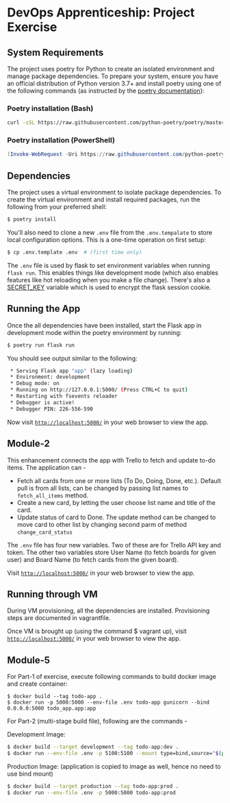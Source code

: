 # DevOps Apprenticeship: Project Exercise

## System Requirements

The project uses poetry for Python to create an isolated environment and manage package dependencies. To prepare your system, ensure you have an official distribution of Python version 3.7+ and install poetry using one of the following commands (as instructed by the [poetry documentation](https://python-poetry.org/docs/#system-requirements)):

### Poetry installation (Bash)

```bash
curl -sSL https://raw.githubusercontent.com/python-poetry/poetry/master/get-poetry.py | python
```

### Poetry installation (PowerShell)

```powershell
(Invoke-WebRequest -Uri https://raw.githubusercontent.com/python-poetry/poetry/master/get-poetry.py -UseBasicParsing).Content | python
```

## Dependencies

The project uses a virtual environment to isolate package dependencies. To create the virtual environment and install required packages, run the following from your preferred shell:

```bash
$ poetry install
```

You'll also need to clone a new `.env` file from the `.env.tempalate` to store local configuration options. This is a one-time operation on first setup:

```bash
$ cp .env.template .env  # (first time only)
```

The `.env` file is used by flask to set environment variables when running `flask run`. This enables things like development mode (which also enables features like hot reloading when you make a file change). There's also a [SECRET_KEY](https://flask.palletsprojects.com/en/1.1.x/config/#SECRET_KEY) variable which is used to encrypt the flask session cookie.

## Running the App

Once the all dependencies have been installed, start the Flask app in development mode within the poetry environment by running:
```bash
$ poetry run flask run
```

You should see output similar to the following:
```bash
 * Serving Flask app "app" (lazy loading)
 * Environment: development
 * Debug mode: on
 * Running on http://127.0.0.1:5000/ (Press CTRL+C to quit)
 * Restarting with fsevents reloader
 * Debugger is active!
 * Debugger PIN: 226-556-590
```
Now visit [`http://localhost:5000/`](http://localhost:5000/) in your web browser to view the app.


## **Module-2**
This enhancement connects the app with Trello to fetch and update to-do items. The application can -   
- Fetch all cards from one or more lists (To Do, Doing, Done, etc.). Default pull is from all lists, can be changed by passing list names to `fetch_all_items` method.
- Create a new card, by letting the user choose list name and title of the card.
- Update status of card to Done. The update method can be changed to move card to other list by changing second parm of method `change_card_status`   


The `.env` file has four new variables. Two of these are for Trello API key and token. 
The other two variables store User Name (to fetch boards for given user) and Board Name (to fetch cards from the given board). 


Visit [`http://localhost:5000/`](http://localhost:5000/) in your web browser to view the app.  

## Running through VM
During VM provisioning, all the dependencies are installed. Provisioning steps are documented in vagrantfile.

Once VM is brought up (using the command $ vagrant up), visit [`http://localhost:5000/`](http://localhost:5000/) in your web browser to view the app.

## **Module-5**
For Part-1 of exercise, execute following commands to build docker image and create container:  
```
$ docker build --tag todo-app . 
$ docker run -p 5000:5000 --env-file .env todo-app gunicorn --bind 0.0.0.0:5000 todo_app.app:app
```

For Part-2 (multi-stage build file), following are the commands - 

Development Image:
    
```bash
$ docker build --target development --tag todo-app:dev .
$ docker run --env-file .env -p 5100:5100 --mount type=bind,source="$(pwd)"/todo_app,target=/app/todo_app todo-app:dev
```

Production Image: (application is copied to image as well, hence no need to use bind mount)

```bash
$ docker build --target production --tag todo-app:prod .
$ docker run --env-file .env -p 5000:5000 todo-app:prod
```